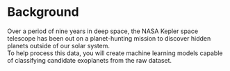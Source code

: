 # Background
Over a period of nine years in deep space, the NASA Kepler space telescope has been out on a planet-hunting mission to discover hidden planets outside of our solar system.  
To help process this data, you will create machine learning models capable of classifying candidate exoplanets from the raw dataset.  
